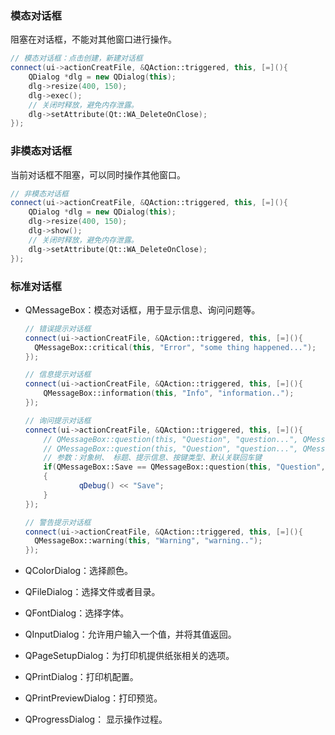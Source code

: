 ### 模态对话框

阻塞在对话框，不能对其他窗口进行操作。

```c++
// 模态对话框：点击创建，新建对话框
connect(ui->actionCreatFile, &QAction::triggered, this, [=](){
    QDialog *dlg = new QDialog(this);
    dlg->resize(400, 150);
    dlg->exec();
    // 关闭时释放，避免内存泄露。
    dlg->setAttribute(Qt::WA_DeleteOnClose);
});
```

### 非模态对话框

当前对话框不阻塞，可以同时操作其他窗口。

```c++
// 非模态对话框
connect(ui->actionCreatFile, &QAction::triggered, this, [=](){
    QDialog *dlg = new QDialog(this);
    dlg->resize(400, 150);
    dlg->show();
    // 关闭时释放，避免内存泄露。
    dlg->setAttribute(Qt::WA_DeleteOnClose);
});
```

### 标准对话框

- QMessageBox：模态对话框，用于显示信息、询问问题等。

  ```c++
  // 错误提示对话框
  connect(ui->actionCreatFile, &QAction::triggered, this, [=](){
  	QMessageBox::critical(this, "Error", "some thing happened...");
  });
  
  // 信息提示对话框
  connect(ui->actionCreatFile, &QAction::triggered, this, [=](){
      QMessageBox::information(this, "Info", "information..");
  });
  
  // 询问提示对话框
  connect(ui->actionCreatFile, &QAction::triggered, this, [=](){
      // QMessageBox::question(this, "Question", "question...", QMessageBox::Save | QMessageBox::Cancel);
      // QMessageBox::question(this, "Question", "question...", QMessageBox::Save | QMessageBox::Cancel, QMessageBox::Cancel);
      // 参数：对象树、 标题、提示信息、按键类型、默认关联回车键
      if(QMessageBox::Save == QMessageBox::question(this, "Question", "question...", QMessageBox::Save | QMessageBox::Cancel, QMessageBox::Cancel))
      {
              qDebug() << "Save";
      }
  });
  
  // 警告提示对话框
  connect(ui->actionCreatFile, &QAction::triggered, this, [=](){
  	QMessageBox::warning(this, "Warning", "warning..");
  });
  ```

- QColorDialog：选择颜色。
- QFileDialog：选择文件或者目录。
- QFontDialog：选择字体。
- QInputDialog：允许用户输入一个值，并将其值返回。
- QPageSetupDialog：为打印机提供纸张相关的选项。
- QPrintDialog：打印机配置。
- QPrintPreviewDialog：打印预览。
- QProgressDialog： 显示操作过程。